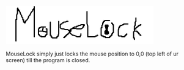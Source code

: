 ![logo](https://github.com/EggoWaffleeee/MouseLock/blob/main/Logo.png)

MouseLock simply just locks the mouse position to 0,0 (top left of ur screen) till the program is closed.
